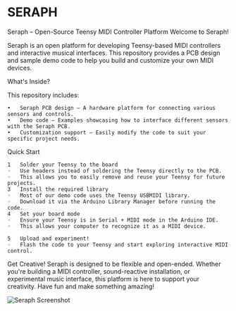 # SERAPH

Seraph – Open-Source Teensy MIDI Controller Platform
Welcome to Seraph!

Seraph is an open platform for developing Teensy-based MIDI controllers and interactive musical interfaces. This repository provides a PCB design and sample demo code to help you build and customize your own MIDI devices.

What's Inside?

This repository includes:

	•	Seraph PCB design – A hardware platform for connecting various sensors and controls.
	•	Demo code – Examples showcasing how to interface different sensors with the Seraph PCB.
	•	Customization support – Easily modify the code to suit your specific project needs.
Quick Start

	1	Solder your Teensy to the board
	◦	Use headers instead of soldering the Teensy directly to the PCB.
	◦	This allows you to easily remove and reuse your Teensy for future projects.
	3	Install the required library
	◦	Most of our demo code uses the Teensy USBMIDI library.
	◦	Download it via the Arduino Library Manager before running the code.
	4	Set your board mode
	◦	Ensure your Teensy is in Serial + MIDI mode in the Arduino IDE.
	◦	This allows your computer to recognize it as a MIDI device.

	5	Upload and experiment!
	◦	Flash the code to your Teensy and start exploring interactive MIDI control.

Get Creative!
Seraph is designed to be flexible and open-ended. Whether you're building a MIDI controller, sound-reactive installation, or experimental music interface, this platform is here to support your creativity.
Have fun and make something amazing! 



![Seraph Screenshot](<https://creativecomputing.calarts.edu/wp-content/uploads/slider/cache/46fabb2e35d23d7d2545ea2f671855e8/Screenshot-2025-03-27-at-12.43.41%E2%80%AFAM.webp>)
